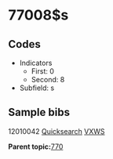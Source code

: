 # 77008$s

## Codes

-   Indicators
    -   First: 0
    -   Second: 8
-   Subfield: s

## Sample bibs

12010042 [Quicksearch](https://search.library.yale.edu/catalog/12010042) [VXWS](http://prodorbis.library.yale.edu:7014/vxws/GetHoldingsService?bibId=12010042)

**Parent topic:**[770](../../tags/770/770.md)

